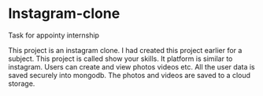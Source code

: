# Instagram-clone
Task for appointy internship

This project is an instagram clone. I had created this project earlier for a subject. This project is called show your skills. It platform is similar to instagram. Users can create and view photos videos etc. All the user data is saved securely into mongodb. The photos and videos are saved to a cloud storage. 
